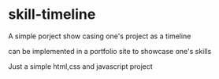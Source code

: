 # skill-timeline

A simple porject show casing one's project as a timeline

can be implemented in a portfolio site to showcase one's skills

Just a simple html,css and javascript project
